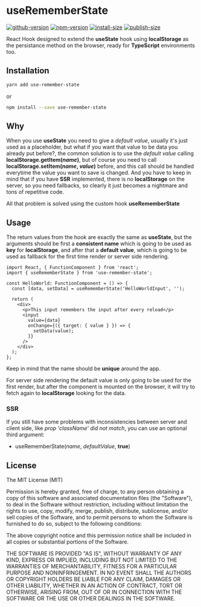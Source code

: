 # useRememberState

[![github-version](https://badgen.net/github/release/PabloSzx/useRememberState)](https://github.com/PabloSzx/useRememberState)
[![npm-version](https://badgen.net/npm/v/use-remember-state)](https://www.npmjs.com/package/use-remember-state)
[![install-size](https://badgen.net/packagephobia/install/use-remember-state)](https://www.npmjs.com/package/use-remember-state)
[![publish-size](https://badgen.net/packagephobia/publish/use-remember-state)](https://www.npmjs.com/package/use-remember-state)

React Hook designed to extend the **useState** hook using **localStorage** as the persistance method on the browser, ready for **TypeScript** environments too.

## Installation

```bash
yarn add use-remember-state
```

or

```bash
npm install --save use-remember-state
```

## Why

When you use **useState** you need to give a _default value_, usually it's just used as a placeholder, but what if you want that value to be data you already put before?, the common solution is to use the _default value_ calling **localStorage.getItem(_name_)**, but of course you need to call **localStorage.setItem(_name_, _value_)** before, and this call should be handled everytime the value you want to save is changed. And you have to keep in mind that if you have **SSR** implemented, there is no **localStorage** on the server, so you need fallbacks, so clearly it just becomes a nightmare and tons of repetitive code.

All that problem is solved using the custom hook **useRememberState**

## Usage

The return values from the hook are exactly the same as **useState**, but the arguments should be first a **consistent name** which is going to be used as **key** for **localStorage**, and after that a **default value**, which is going to be used as fallback for the first time render or server side rendering.

```tsx
import React, { FunctionComponent } from 'react';
import { useRememberState } from 'use-remember-state';

const HelloWorld: FunctionComponent = () => {
  const [data, setData] = useRememberState('HelloWorldInput', '');

  return (
    <div>
      <p>This input remembers the input after every reload</p>
      <input
        value={data}
        onChange={({ target: { value } }) => {
          setData(value);
        }}
      />
    </div>
  );
};
```

Keep in mind that the name should be **unique** around the app.

For server side rendering the default value is only going to be used for the first render, but after the component is mounted on the browser, it will try to fetch again to **localStorage** looking for the data.

### SSR

If you still have some problems with inconsistencies between server and client side, like _prop 'className' did not match_, you can use an optional third argument:

- useRememberState(_name_, _defaultValue_, **true**)

## License

The MIT License (MIT)

Permission is hereby granted, free of charge, to any person obtaining a copy of this software and associated documentation files (the "Software"), to deal in the Software without restriction, including without limitation the rights to use, copy, modify, merge, publish, distribute, sublicense, and/or sell copies of the Software, and to permit persons to whom the Software is furnished to do so, subject to the following conditions:

The above copyright notice and this permission notice shall be included in all copies or substantial portions of the Software.

THE SOFTWARE IS PROVIDED "AS IS", WITHOUT WARRANTY OF ANY KIND, EXPRESS OR IMPLIED, INCLUDING BUT NOT LIMITED TO THE WARRANTIES OF MERCHANTABILITY, FITNESS FOR A PARTICULAR PURPOSE AND NONINFRINGEMENT. IN NO EVENT SHALL THE AUTHORS OR COPYRIGHT HOLDERS BE LIABLE FOR ANY CLAIM, DAMAGES OR OTHER LIABILITY, WHETHER IN AN ACTION OF CONTRACT, TORT OR OTHERWISE, ARISING FROM, OUT OF OR IN CONNECTION WITH THE SOFTWARE OR THE USE OR OTHER DEALINGS IN THE SOFTWARE.
